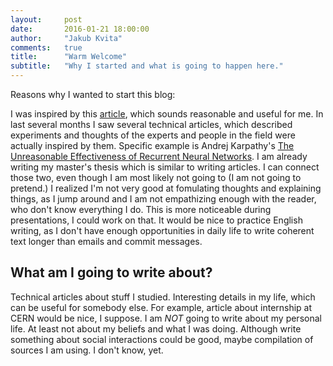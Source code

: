```yaml
---
layout:     post
date:       2016-01-21 18:00:00
author:     "Jakub Kvita"
comments:   true
title:      "Warm Welcome"
subtitle:   "Why I started and what is going to happen here."
---
```

<!-- header-img: "img/post-bg-06.jpg" -->

Reasons why I wanted to start this blog:

I was inspired by this [article](http://blog.uncollege.org/5-reasons-you-should-blog-about-your-learning), which sounds reasonable and useful for me.
In last several months I saw several technical articles, which described experiments and thoughts of the experts and people in the field were actually inspired by them. Specific example is Andrej Karpathy's [The Unreasonable Effectiveness of Recurrent Neural Networks](http://karpathy.github.io/2015/05/21/rnn-effectiveness/).
I am already writing my master's thesis which is similar to writing articles. I can connect those two, even though I am most likely not going to (I am not going to pretend.)
I realized I'm not very good at fomulating thoughts and explaining things, as I jump around and I am not empathizing enough with the reader, who don't know everything I do. This is more noticeable during presentations, I could work on that.
It would be nice to practice English writing, as I don't have enough opportunities in daily life to write coherent text longer than emails and commit messages.


## What am I going to write about?

Technical articles about stuff I studied.
Interesting details in my life, which can be useful for somebody else. For example, article about internship at CERN would be nice, I suppose.
I am *NOT* going to write about my personal life. At least not about my beliefs and what I was doing.
Although write something about social interactions could be good, maybe compilation of sources I am using. I don't know, yet.
